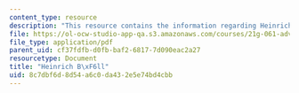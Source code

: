 ```yaml
---
content_type: resource
description: "This resource contains the information regarding Heinrich B\xF6ll."
file: https://ol-ocw-studio-app-qa.s3.amazonaws.com/courses/21g-061-advanced-topics-plotting-terror-in-european-culture-spring-2004/8c7dbf6d8d54a6c0da432e5e74bd4cbb_MIT21G_061S04_boll.pdf
file_type: application/pdf
parent_uid: cf37fdfb-d0fb-baf2-6817-7d090eac2a27
resourcetype: Document
title: "Heinrich B\xF6ll"
uid: 8c7dbf6d-8d54-a6c0-da43-2e5e74bd4cbb
---
```

